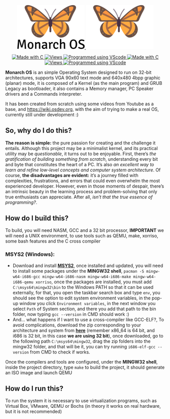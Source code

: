 <!-- Logo -->
<p align="center">
    <a href="https://github.com/TheBigEye/Monarch-OS#gh-light-mode-only"> <!-- if light mode -->
        <img width="42%" src="https://github.com/TheBigEye/TheBigEye/blob/main/assets/projects/Monarch-OS/Light-header.svg?raw=true" alt="Light mode Monarch OS logo!"/>
    </a>
    <a href="https://github.com/TheBigEye/Monarch-OS#gh-dark-mode-only"> <!-- if dark mode -->
        <img width="42%" src="https://github.com/TheBigEye/TheBigEye/blob/main/assets/projects/Monarch-OS/Dark-header.svg?raw=true" alt="Dark mode Monarch OS logo!!"/>
    </a>
</p>

<!-- Badges -->
<p align="center">
     <a href="https://github.com/TheBigEye#gh-light-mode-only"> <!-- if light mode -->
          <img src="https://img.shields.io/badge/C-00599C?style=for-the-badge&logo=c&logoColor=FF9641&color=4f4f4f" title="Made with C"/>
          <img src="https://komarev.com/ghpvc/?username=Eye-Monarch-OS&label=Views&color=FF9641&style=for-the-badge" title="Views" />
          <img src="https://img.shields.io/badge/VSCode-0078D4?style=for-the-badge&logo=visual%20studio%20code&logoColor=FF9641&color=4f4f4f" title="Programmed using VScode"/>
     </a>
     <a href="https://github.com/TheBigEye#gh-dark-mode-only"> <!-- if dark mode -->
          <img src="https://img.shields.io/badge/C-00599C?style=for-the-badge&logo=c&logoColor=FF9641&color=4f4f4f" title="Made with C"/>
          <img src="https://komarev.com/ghpvc/?username=Eye-Monarch-OS&label=Views&color=000000&style=for-the-badge" title="Views"/>
          <img src="https://img.shields.io/badge/VSCode-0078D4?style=for-the-badge&logo=visual%20studio%20code&logoColor=FF9641&color=000000" title="Programmed using VScode"/>
     </a>
</p>


**Monarch OS** is an simple Operating System designed to run on 32-bit architectures, supports VGA 90x60 text mode and 640x480 4bpp graphic (planar) mode, it is composed of a Kernel (as the main program) and GRUB Legacy as bootloader, it also contains a Memory manager, PC Speaker drivers and a Commands interpreter.

It has been created from scratch using some videos from Youtube as a base, and https://wiki.osdev.org, with the aim of trying to make a real OS, currently still under development :)

## So, why do I do this?
**The reason is simple:** the pure passion for creating and the challenge it entails. Although this project may be a minimalist kernel, and its practical utility may be _questionable_, it turns out to be enjoyable. First, there’s _the gratification of building something from scratch_, understanding every bit and byte that constitutes the heart of a PC. It’s also _an excellent way to learn and refine low-level concepts and computer system architecture_. Of course, **the disadvantages are evident:** it’s a journey filled with complexities, frustrations, and errors that could even overwhelm the most experienced developer. However, even in those moments of despair, there’s an intrinsic beauty in the learning process and problem-solving that only true enthusiasts can appreciate. After all, _isn’t that the true essence of programming?_.

## How do I build this?
To build, you will need NASM, GCC and a 32 bit processor, **IMPORTANT** we will need a UNIX environment, to use tools such as QEMU, make, xorriso, some bash features and the C cross compiler

### MSYS2 (Windows):
- Download and install [**MSYS2**](https://www.msys2.org/), once installed and updated, you will need to install some packages under the **MINGW32 shell**, `pacman -S mingw-w64-i686-gcc mingw-w64-i686-nasm mingw-w64-i686-make mingw-w64-i686-qemu xorriso`, once the packages are installed, you must add `C:\msys64\mingw32\bin` to the Windows PATH so that it can be used externally, for that, you open the taskbar search box and type `env`, you should see the option to edit system environment variables, in the pop-up window you click `Environment variables`, in the next window you select `Path` of System section, and there you add that path to the bin folder, now typing `gcc --version` in CMD should work :)
- And... what happens if I want to use a cross-compiler like GCC-ELF?, To avoid complications, download the zip corresponding to your architecture and system from [**here**](https://github.com/lordmilko/i686-elf-tools/releases/tag/7.1.0) (remember x86_64 is 64 bit, and i686 is 32 bit, in this case **we are using 32 bit**), once downloaded, go to the following path `C:\msys64\mingw32`, drag the zip folders into the mingw32 folder, and that will be it, you can try running `i686-elf-gcc --version` from CMD to check if works.

Once the compilers and tools are configured, under the **MINGW32 shell**, inside the project directory, type `make` to build the project, it should generate an ISO image and launch QEMU

## How do I run this?
To run the system it is necessary to use virtualization programs, such as Virtual Box, VMware, QEMU or Bochs (in theory it works on real hardware, but it is not recommended)

<!-- -------------------------------------------------------------------------- Credits ------------------------------------------------------------------------------>
<!-- Header and footer svgs --- kyechan99/capsule-render -->
<!-- Views counter --- antonkomarev/github-profile-views-counter -->
<!-- ---------------------------------------------------------------------------- END -------------------------------------------------------------------------------->
